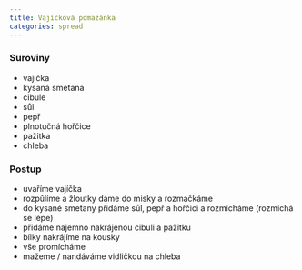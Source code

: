 ```yaml
---
title: Vajíčková pomazánka
categories: spread
---
```


### Suroviny
- vajíčka
- kysaná smetana
- cibule
- sůl
- pepř
- plnotučná hořčice
- pažitka
- chleba

### Postup
- uvaříme vajíčka
- rozpůlíme a žloutky dáme do misky a rozmačkáme
- do kysané smetany přidáme sůl, pepř a hořčici a rozmícháme (rozmíchá se lépe)
- přidáme najemno nakrájenou cibuli a pažitku
- bílky nakrájíme na kousky
- vše promícháme
- mažeme / nandáváme vidličkou na chleba

